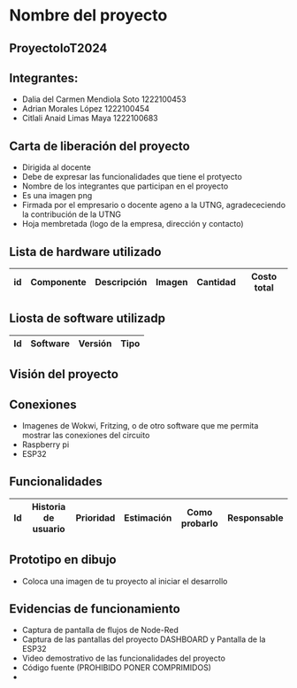 # Nombre del proyecto
## ProyectoIoT2024
## Integrantes:
- Dalia del Carmen Mendiola Soto 1222100453
- Adrian Morales López 1222100454
- Citlali Anaid Limas Maya 1222100683

## Carta de liberación del proyecto 
- Dirigida al docente
- Debe de expresar las funcionalidades que tiene el protyecto
- Nombre de los integrantes que participan en el proyecto
- Es una imagen  png
- Firmada por el empresario o docente ageno a la UTNG, agradececiendo la contribución de la UTNG
- Hoja membretada (logo de la empresa, dirección y contacto)

## Lista de hardware utilizado 

| id | Componente | Descripción | Imagen | Cantidad | Costo total |
|-|-|-|-|-|-|

## Liosta de software utilizadp
| Id | Software | Versión | Tipo | 
|-   |-         |-        |-     |

## Visión del proyecto 


## Conexiones 
- Imagenes de Wokwi, Fritzing, o de otro software que me permita mostrar las conexiones del circuito
- Raspberry pi
- ESP32

## Funcionalidades 
| Id | Historia de usuario | Prioridad | Estimación | Como probarlo | Responsable | 
|-  |    -                 |-          |-           |-              |-            |

## Prototipo en dibujo 
- Coloca una imagen de tu proyecto al iniciar el desarrollo


## Evidencias de funcionamiento 
- Captura de pantalla de flujos de Node-Red
- Captura de las pantallas del proyecto DASHBOARD y Pantalla de la ESP32
- Video demostrativo de las funcionalidades del proyecto
- Código fuente (PROHIBIDO PONER COMPRIMIDOS)
- 
